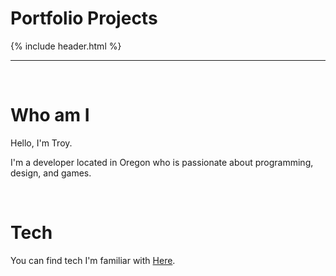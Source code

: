 # Portfolio Projects

{% include header.html %}

* * *

<br>

# Who am I
Hello, I'm Troy.

I'm a developer located in Oregon who is passionate about programming, design, and games.

<br>

# Tech
You can find tech I'm familiar with [Here](https://github.com/YortA).
